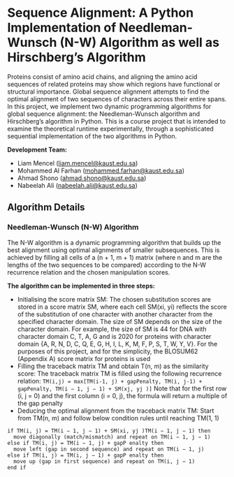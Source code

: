 # Sequence Alignment: A Python Implementation of Needleman-Wunsch (N-W) Algorithm as well as Hirschberg’s Algorithm

Proteins consist of amino acid chains, and aligning the amino acid sequences of related proteins may show which regions have functional or structural importance. Global sequence alignment attempts to find the optimal alignment of two sequences of characters across their entire spans. In this project, we implement two dynamic programming algorithms for global sequence alignment: the Needleman-Wunsch algorithm and Hirschberg’s algorithm in Python. This is a course project that is intended to examine the theoretical runtime experimentally, through a sophisticated sequential implementation of the two algorithms in Python.

**Development Team:**
* Liam Mencel (liam.mencel@kaust.edu.sa)
* Mohammed Al Farhan (mohammed.farhan@kaust.edu.sa)
* Ahmad Shono (ahmad.shono@kaust.edu.sa)
* Nabeelah Ali (nabeelah.ali@kaust.edu.sa)

## Algorithm Details
### Needleman-Wunsch (N-W) Algorithm

The N-W algorithm is a dynamic programming algorithm that builds up the best alignment using optimal alignments of smaller subsequences. This is achieved by filling all cells of a (n + 1, m + 1) matrix (where n and m are the lengths of the two sequences to be compared) according to the N-W recurrence relation and the chosen manipulation scores. 

**The algorithm can be implemented in three steps:**
*  Initialising the score matrix SM: The chosen substitution scores are stored in a score matrix SM, where each cell SM(xi, yi) reflects the score of the substitution of one character with another character from the specified character domain. The size of SM depends on the size of the character domain. For example, the size of SM is 44 for DNA with character domain C, T, A, G and is 2020 for proteins with character domain {A, R, N, D, C, Q, E, G, H, I, L, K, M, F, P, S, T, W, Y, V}. For the purposes of this project, and for the simplicity, the BLOSUM62 (Appendix A) score matrix for proteins is used
*  Filling the traceback matrix TM and obtain T(n, m) as the similarity score: The traceback matrix TM is filled using the following recurrence relation: `TM(i,j) = max[TM(i-1, j) + gapPenalty, TM(i, j-1) + gapPenalty, TM(i − 1, j − 1) + SM(xj, yj )]` Note that for the first row (i, j = 0) and the first column (i = 0, j), the formula will return a multiple of the gap penalty
*  Deducing the optimal alignment from the traceback matrix TM: Start from TM(n, m) and follow below condition rules until reaching TM(1, 1)
```
if TM(i, j) = TM(i − 1, j − 1) + SM(xi, yj )TM(i − 1, j − 1) then
  move diagonally (match/mismatch) and repeat on TM(i − 1, j − 1)
else if TM(i, j) = TM(i − 1, j) + gapP enalty then
  move left (gap in second sequence) and repeat on TM(i − 1, j)
else if TM(i, j) = TM(i, j − 1) + gapP enalty then
  move up (gap in first sequence) and repeat on TM(i, j − 1)
end if
```
